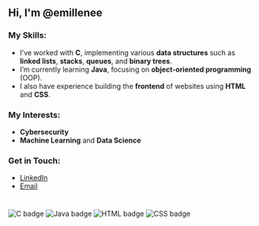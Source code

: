 ## Hi, I'm @emillenee

### My Skills:
- I’ve worked with **C**, implementing various **data structures** such as **linked lists**, **stacks**, **queues**, and **binary trees**.
- I’m currently learning **Java**, focusing on **object-oriented programming** (OOP).
- I also have experience building the **frontend** of websites using **HTML** and **CSS**.

### My Interests:
- **Cybersecurity**
- **Machine Learning** and **Data Science**

### Get in Touch:
- [LinkedIn](https://www.linkedin.com/in/emillenee)
- [Email](mailto:sxemillene@gmail.com)

# 
![C badge](https://img.shields.io/badge/C-%2300599C?style=flat&logo=c&logoColor=white)
![Java badge](https://img.shields.io/badge/Java-%23ED8B00?style=flat&logo=java&logoColor=white)
![HTML badge](https://img.shields.io/badge/HTML5-%23E34F26?style=flat&logo=html5&logoColor=white)
![CSS badge](https://img.shields.io/badge/CSS3-%231572B6?style=flat&logo=css3&logoColor=white)

<!---
- 👋 Hi, I’m @emillenee
- 👀 I’m interested in ...
- 🌱 I’m currently learning ...
- 💞️ I’m looking to collaborate on ...
- 📫 How to reach me ...
- 😄 Pronouns: ...
- ⚡ Fun fact: ...

emillenee/emillenee is a ✨ special ✨ repository because its `README.md` (this file) appears on your GitHub profile.
You can click the Preview link to take a look at your changes.
--->
